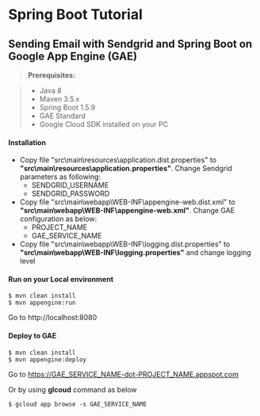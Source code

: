 Spring Boot Tutorial
===

Sending Email with Sendgrid and Spring Boot on Google App Engine (GAE)
---

> **Prerequisites:**

> - Java 8
> - Maven 3.5.x
> - Spring Boot 1.5.9
> - GAE Standard
> - Google Cloud SDK installed on your PC

#### <i class="icon-file"></i> Installation

 - Copy file "src\main\resources\application.dist.properties" to **"src\main\resources\application.properties"**. Change Sendgrid parameters as following:
	 - SENDGRID_USERNAME
	 - SENDGRID_PASSWORD
 - Copy file "src\main\webapp\WEB-INF\appengine-web.dist.xml" to **"src\main\webapp\WEB-INF\appengine-web.xml"**. Change GAE configuration as below:
	 - PROJECT_NAME
	 - GAE_SERVICE_NAME
 - Copy file "src\main\webapp\WEB-INF\logging.dist.properties" to **"src\main\webapp\WEB-INF\logging.properties"** and change logging level

#### <i class="icon-refresh"></i> Run on your Local environment
```
$ mvn clean install
$ mvn appengine:run
```

Go to http://localhost:8080

#### <i class="icon-upload"></i> Deploy to GAE
```
$ mvn clean install
$ mvn appengine:deploy
```

Go to https://GAE_SERVICE_NAME-dot-PROJECT_NAME.appspot.com

Or by using **glcoud** command as below
```
$ gcloud app browse -s GAE_SERVICE_NAME
```

